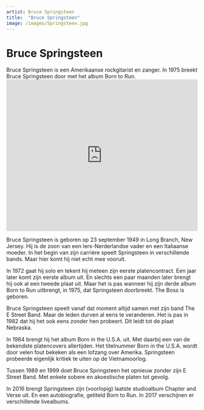 ```yaml
---
artist: Bruce Springsteen
title:  "Bruce Springsteen"
image: /images/Springsteen.jpg
---
```


# Bruce Springsteen

<span class="lead">Bruce Springsteen is een Amerikaanse rockgitarist en zanger. In 1975 breekt Bruce Springsteen door met het album Born to Run.</span>

<iframe width="100%" height="400" src="https://www.youtube.com/embed/IxuThNgl3YA" frameborder="0" allowfullscreen></iframe>

Bruce Springsteen is geboren op 23 september 1949 in Long Branch, New Jersey. Hij is de zoon van een Iers-Nerderlandse vader en een Italiaanse moeder. In het begin van zijn carrière speelt Springsteen in verschillende bands. Maar hier komt hij niet echt mee vooruit.In 1972 gaat hij solo en tekent hij meteen zijn eerste platencontract. Een jaar later komt zijn eerste album uit. En slechts een paar maanden later brengt hij ook al een tweede plaat uit. Maar het is pas wanneer hij zijn derde album <span class="engels">Born to Run</span> uitbrengt, in 1975, dat Springsteen doorbreekt. <span class="engels">The Boss</span> is geboren. Bruce Springsteen speelt vanaf dat moment altijd samen met zijn band <span class="engels">The E Street Band</span>. Maar de leden durven al eens te veranderen. Het is pas in 1982 dat hij het ook eens zonder hen probeert. Dit leidt tot de plaat <span class="engels">Nebraska</span>.In 1984 brengt hij het album <span class="engels">Born in the U.S.A.</span> uit. Met daarbij een van de bekendste platencovers allertijden. Het titelnummer <span class="engels">Born in the U.S.A.</span> wordt door velen fout bekeken als een lofzang over Amerika. Springsteen probeerde eigenlijk kritiek te uiten op de Vietnamoorlog. Tussen 1989 en 1999 doet Bruce Springsteen het opnieuw zonder zijn <span class="engels">E Street Band</span>. Met enkele sobere en akoestische platen tot gevolg.In 2016 brengt Springsteen zijn (voorlopig) laatste studioalbum <span class="engels">Chapter and Verse</span> uit. En een autobiografie, getiteld <span class="engels">Born to Run</span>. In 2017 verschijnen er verschillende livealbums.
